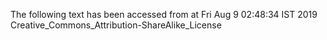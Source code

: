 The following text has been accessed from at Fri Aug 9 02:48:34 IST 2019
Creative_Commons_Attribution-ShareAlike_License
